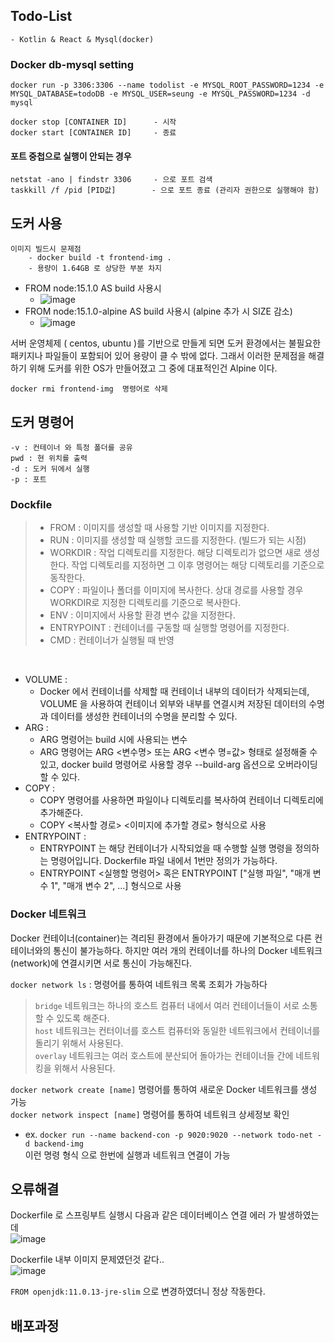 ## Todo-List 
    - Kotlin & React & Mysql(docker) 

### Docker db-mysql setting
    docker run -p 3306:3306 --name todolist -e MYSQL_ROOT_PASSWORD=1234 -e MYSQL_DATABASE=todoDB -e MYSQL_USER=seung -e MYSQL_PASSWORD=1234 -d mysql

    docker stop [CONTAINER ID]      - 시작
    docker start [CONTAINER ID]     - 종료
    
####    포트 중첩으로 실행이 안되는 경우
    netstat -ano | findstr 3306     - 으로 포트 검색
    taskkill /f /pid [PID값]        - 으로 포트 종료 (관리자 권한으로 실행해야 함)


## 도커 사용
    이미지 빌드시 문제점 
        - docker build -t frontend-img .
        - 용량이 1.64GB 로 상당한 부분 차지
  - FROM node:15.1.0 AS build 사용시
    - ![image](https://user-images.githubusercontent.com/79305451/133142138-d5e9a8d2-85c7-4aea-8604-de45667f97fd.png)
  - FROM node:15.1.0-alpine AS build 사용시    (alpine 추가 시 SIZE 감소)
    - ![image](https://user-images.githubusercontent.com/79305451/133225775-cd81ecd8-c973-4080-a6fe-9de27476dfe4.png)

서버 운영체제 ( centos, ubuntu )를 기반으로 만들게 되면 도커 환경에서는 불필요한 패키지나 파일들이 포함되어 있어 용량이 클 수 밖에 없다.
그래서 이러한 문제점을 해결하기 위해 도커를 위한 OS가 만들어졌고 그 중에 대표적인건 Alpine 이다.


    docker rmi frontend-img  명령어로 삭제



## 도커 명령어
    -v : 컨테이너 와 특정 폴더를 공유
    pwd : 현 위치를 출력
    -d : 도커 뒤에서 실행
    -p : 포트

### Dockfile
>* FROM : 이미지를 생성할 때 사용할 기반 이미지를 지정한다. 
>* RUN : 이미지를 생성할 때 실행할 코드를 지정한다. (빌드가 되는 시점)
>* WORKDIR : 작업 디렉토리를 지정한다. 해당 디렉토리가 없으면 새로 생성한다. 작업 디렉토리를 지정하면 그 이후 명령어는 해당 디렉토리를 기준으로 동작한다.
>* COPY : 파일이나 폴더를 이미지에 복사한다. 상대 경로를 사용할 경우 WORKDIR로 지정한 디렉토리를 기준으로 복사한다.
>* ENV : 이미지에서 사용할 환경 변수 값을 지정한다.
>* ENTRYPOINT : 컨테이너를 구동할 때 실행할 명령어를 지정한다.
>* CMD : 컨테이너가 실행될 때 반영

<BR/>

- VOLUME :
    - Docker 에서 컨테이너를 삭제할 때 컨테이너 내부의 데이터가 삭제되는데, VOLUME 을 사용하여 컨테이너 외부와 내부를 연결시켜 저장된 데이터의 수명과 데이터를 생성한 컨테이너의 수명을 분리할 수 있다.
- ARG : 
    - ARG 명령어는 build 시에 사용되는 변수
    - ARG 명령어는 ARG <변수명> 또는 ARG <변수 명=값> 형태로 설정해줄 수 있고, docker build 명령어로 사용할 경우 --build-arg 옵션으로 오버라이딩 할 수 있다.
- COPY :
    - COPY 명령어를 사용하면 파일이나 디렉토리를 복사하여 컨테이너 디렉토리에 추가해준다.
    - COPY <복사할 경로> <이미지에 추가할 경로> 형식으로 사용
- ENTRYPOINT : 
    - ENTRYPOINT 는 해당 컨테이너가 시작되었을 때 수행할 실행 명령을 정의하는 명령어입니다. Dockerfile 파일 내에서 1번만 정의가 가능하다.
    - ENTRYPOINT <실행할 명령어> 혹은 ENTRYPOINT ["실행 파일", "매개 변수 1", "매개 변수 2", ...] 형식으로 사용
    

### Docker 네트워크

Docker 컨테이너(container)는 격리된 환경에서 돌아가기 때문에 기본적으로 다른 컨테이너와의 통신이 불가능하다. 
하지만 여러 개의 컨테이너를 하나의 Docker 네트워크(network)에 연결시키면 서로 통신이 가능해진다.

`docker network ls` : 명령어를 통하여 네트워크 목록 조회가 가능하다
>`bridge`  네트워크는 하나의 호스트 컴퓨터 내에서 여러 컨테이너들이 서로 소통할 수 있도록 해준다.  
>`host`  네트워크는 컨터이너를 호스트 컴퓨터와 동일한 네트워크에서 컨테이너를 돌리기 위해서 사용된다.  
>`overlay`  네트워크는 여러 호스트에 분산되어 돌아가는 컨테이너들 간에 네트워킹을 위해서 사용된다.

`docker network create [name]` 명령어를 통하여 새로운 Docker 네트워크를 생성 가능  
`docker network inspect [name]` 명령어를 통하여 네트워크 상세정보 확인  

- ex. `docker run --name backend-con -p 9020:9020 --network todo-net -d backend-img`   
  이런 명령 형식 으로 한번에 실행과 네트워크 연결이 가능
  


## 오류해결
Dockerfile 로 스프링부트 실행시 다음과 같은 데이터베이스 연결 에러 가 발생하였는데   
![image](https://user-images.githubusercontent.com/79305451/138560381-a4172d7f-4ac0-41f6-a819-096af9308b45.png)  

Dockerfile 내부 이미지 문제였던것 같다..  
![image](https://user-images.githubusercontent.com/79305451/138560411-8d43b175-56d3-46ad-a0aa-354931781c7c.png)

`FROM openjdk:11.0.13-jre-slim` 으로 변경하였더니 정상 작동한다.  



## 배포과정



